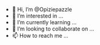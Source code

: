 - 👋 Hi, I’m @Opiziepazzle
- 👀 I’m interested in ...
- 🌱 I’m currently learning ...
- 💞️ I’m looking to collaborate on ...
- 📫 How to reach me ...

<!---
Opiziepazzle/Opiziepazzle is a ✨ special ✨ repository because its `README.md` (this file) appears on your GitHub profile.
You can click the Preview link to take a look at your changes.
--->
